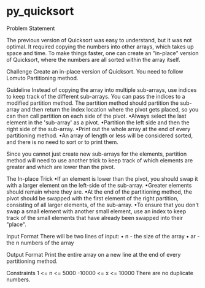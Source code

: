 # py_quicksort


Problem Statement


The previous version of Quicksort was easy to understand, but it was not optimal. It required copying the numbers into other arrays, which takes up space and time. To make things faster, one can create an "in-place" version of Quicksort, where the numbers are all sorted within the array itself. 

Challenge 
 Create an in-place version of Quicksort. You need to follow Lomuto Partitioning method. 

Guideline 
 Instead of copying the array into multiple sub-arrays, use indices to keep track of the different sub-arrays. You can pass the indices to a modified partition method. The partition method should partition the sub-array and then return the index location where the pivot gets placed, so you can then call partition on each side of the pivot. 
•Always select the last element in the 'sub-array' as a pivot. 
•Partition the left side and then the right side of the sub-array. 
•Print out the whole array at the end of every partitioning method.
•An array of length  or less will be considered sorted, and there is no need to sort or to print them.

Since you cannot just create new sub-arrays for the elements, partition method will need to use another trick to keep track of which elements are greater and which are lower than the pivot.

The In-place Trick 
•If an element is lower than the pivot, you should swap it with a larger element on the left-side of the sub-array.
•Greater elements should remain where they are.
•At the end of the partitioning method, the pivot should be swapped with the first element of the right partition, consisting of all larger elements, of the sub-array.
•To ensure that you don't swap a small element with another small element, use an index to keep track of the small elements that have already been swapped into their "place". 

Input Format 
 There will be two lines of input:
• n - the size of the array
• ar - the n numbers of the array

Output Format 
 Print the entire array on a new line at the end of every partitioning method. 

Constraints 
 1 <= n <= 5000
 -10000 <= x <= 10000
 There are no duplicate numbers.
